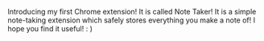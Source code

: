 Introducing my first Chrome extension! It is called Note Taker! It is a simple note-taking extension which safely stores everything you make a note of! I hope you find it useful! : )
